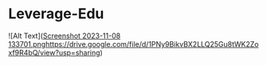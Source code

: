# Leverage-Edu
![Alt Text]([Screenshot 2023-11-08 133701.png](https://drive.google.com/file/d/1PNy9BikvBX2LLQ25Gu8tWK2Zoxf9R4bQ/view?usp=sharing)https://drive.google.com/file/d/1PNy9BikvBX2LLQ25Gu8tWK2Zoxf9R4bQ/view?usp=sharing)
